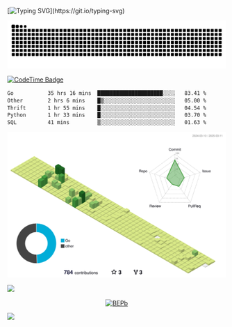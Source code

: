 [![Typing SVG](https://readme-typing-svg.demolab.com?font=JetBrains+Mono&duration=3000&center=true&vCenter=true&multiline=true&repeat=false&width=800&height=80&lines=Welcome+to+KevinMatt's+workshop;Do+not+go+gentle+into+that+good+night.)](https://git.io/typing-svg)

![snake-grid](https://raw.githubusercontent.com/kevinmatthe/kevinmatthe/output/github-contribution-grid-snake-dark.svg)

[![CodeTime Badge](https://img.shields.io/endpoint?style=flat-square&color=222&url=https%3A%2F%2Fapi.codetime.dev%2Fshield%3Fid%3D30418%26project%3D%26in=0)](https://codetime.dev)

<!--START_SECTION:waka-->

```txt
Go           35 hrs 16 mins  █████████████████████░░░░   83.41 %
Other        2 hrs 6 mins    █▒░░░░░░░░░░░░░░░░░░░░░░░   05.00 %
Thrift       1 hr 55 mins    █░░░░░░░░░░░░░░░░░░░░░░░░   04.54 %
Python       1 hr 33 mins    █░░░░░░░░░░░░░░░░░░░░░░░░   03.70 %
SQL          41 mins         ▒░░░░░░░░░░░░░░░░░░░░░░░░   01.63 %
```

<!--END_SECTION:waka-->

<!--   profile-green-animate -->
![](./profile-3d-contrib/profile-green-animate.svg)

<!--  2d history skills -->
<img src="https://cr-skills-chart-widget.azurewebsites.net/api/api?username=kevinmatthe" width="auto"></img>

<p align="center"> 
<a href="https://github.com/ryo-ma/github-profile-trophy"><img src="https://github-profile-trophy.vercel.app/?username=kevinmatthe" alt="BEPb" /></a>
</p>

<img src="https://cr-ss-service.azurewebsites.net/api/ScreenShot?widget=summary&username=kevinmatthe" width="auto"></img>
